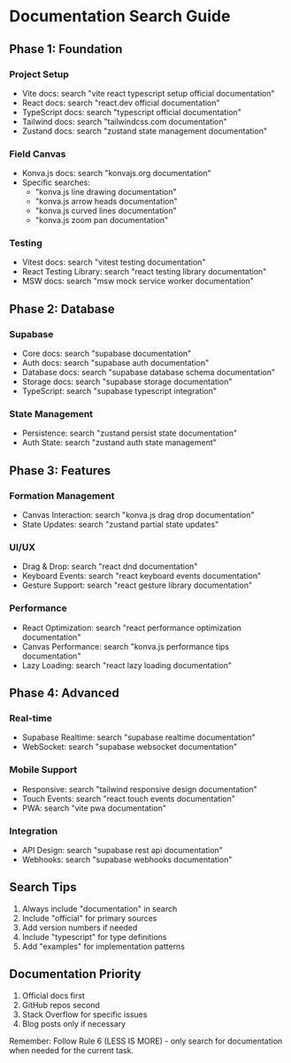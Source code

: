 # Documentation Search Guide

## Phase 1: Foundation

### Project Setup
- Vite docs: search "vite react typescript setup official documentation"
- React docs: search "react.dev official documentation"
- TypeScript docs: search "typescript official documentation"
- Tailwind docs: search "tailwindcss.com documentation"
- Zustand docs: search "zustand state management documentation"

### Field Canvas
- Konva.js docs: search "konvajs.org documentation"
- Specific searches:
  - "konva.js line drawing documentation"
  - "konva.js arrow heads documentation"
  - "konva.js curved lines documentation"
  - "konva.js zoom pan documentation"

### Testing
- Vitest docs: search "vitest testing documentation"
- React Testing Library: search "react testing library documentation"
- MSW docs: search "msw mock service worker documentation"

## Phase 2: Database

### Supabase
- Core docs: search "supabase documentation"
- Auth docs: search "supabase auth documentation"
- Database docs: search "supabase database schema documentation"
- Storage docs: search "supabase storage documentation"
- TypeScript: search "supabase typescript integration"

### State Management
- Persistence: search "zustand persist state documentation"
- Auth State: search "zustand auth state management"

## Phase 3: Features

### Formation Management
- Canvas Interaction: search "konva.js drag drop documentation"
- State Updates: search "zustand partial state updates"

### UI/UX
- Drag & Drop: search "react dnd documentation"
- Keyboard Events: search "react keyboard events documentation"
- Gesture Support: search "react gesture library documentation"

### Performance
- React Optimization: search "react performance optimization documentation"
- Canvas Performance: search "konva.js performance tips documentation"
- Lazy Loading: search "react lazy loading documentation"

## Phase 4: Advanced

### Real-time
- Supabase Realtime: search "supabase realtime documentation"
- WebSocket: search "supabase websocket documentation"

### Mobile Support
- Responsive: search "tailwind responsive design documentation"
- Touch Events: search "react touch events documentation"
- PWA: search "vite pwa documentation"

### Integration
- API Design: search "supabase rest api documentation"
- Webhooks: search "supabase webhooks documentation"

## Search Tips
1. Always include "documentation" in search
2. Include "official" for primary sources
3. Add version numbers if needed
4. Include "typescript" for type definitions
5. Add "examples" for implementation patterns

## Documentation Priority
1. Official docs first
2. GitHub repos second
3. Stack Overflow for specific issues
4. Blog posts only if necessary

Remember: Follow Rule 6 (LESS IS MORE) - only search for documentation when needed for the current task.
